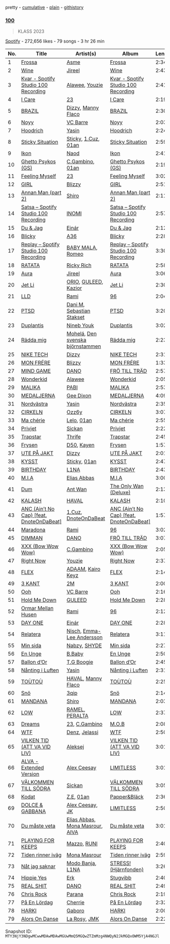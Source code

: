 pretty - [cumulative](/playlists/cumulative/37i9dQZF1DWXfgo3OOonqa.md) - [plain](/playlists/plain/37i9dQZF1DWXfgo3OOonqa) - [githistory](https://github.githistory.xyz/mackorone/spotify-playlist-archive/blob/main/playlists/plain/37i9dQZF1DWXfgo3OOonqa)

### [100](https://open.spotify.com/playlist/37i9dQZF1DWXfgo3OOonqa)

> KLASS 2023

[Spotify](https://open.spotify.com/user/spotify) - 272,656 likes - 79 songs - 3 hr 26 min

| No. | Title | Artist(s) | Album | Length |
|---|---|---|---|---|
| 1 | [Frossa](https://open.spotify.com/track/660EPoIBj3FnUhHlcKgN5H) | [Asme](https://open.spotify.com/artist/3M1eBsR4rSTcDAzYopumeG) | [Frossa](https://open.spotify.com/album/0HIQvy6LtEhW4phvG12OEO) | 2:34 |
| 2 | [Wine](https://open.spotify.com/track/3HHXFvN5BjYrASwmeaEYVI) | [Jireel](https://open.spotify.com/artist/2EWsHDexsSInArfFkhA2i6) | [Wine](https://open.spotify.com/album/4sg5BPyaOWGmhxBdWsdy3n) | 2:43 |
| 3 | [Kvar \- Spotify Studio 100 Recording](https://open.spotify.com/track/374PJMUFDX43vavFdz2Jvi) | [Alawee](https://open.spotify.com/artist/1eAyilKA1p82m0SkoEZ8dB), [Youzie](https://open.spotify.com/artist/5quSkKg59RI6NZPpaaApte) | [Kvar \- Spotify Studio 100 Recording](https://open.spotify.com/album/3IPLGtRogxj4qRIh1sb8YL) | 2:41 |
| 4 | [I Care](https://open.spotify.com/track/05e7SNuOTnMpY6D39ZbNI6) | [23](https://open.spotify.com/artist/2Dor6diK1zw9BEluKBOdoA) | [I Care](https://open.spotify.com/album/3eEH7sepvY4yYG8DGly0ii) | 2:19 |
| 5 | [BRAZIL](https://open.spotify.com/track/0MNNXGTgc5wL5MPOGkEZNE) | [Dizzy](https://open.spotify.com/artist/7lKk7yXNockkDjhb1GCeOy), [Manny Flaco](https://open.spotify.com/artist/2vduakOON9BipyWkPSBo4S) | [BRAZIL](https://open.spotify.com/album/67KMwvlewFdeXnTnUNWKXu) | 2:30 |
| 6 | [Noyy](https://open.spotify.com/track/4W0pPaBJwKhxScJXDVIKhS) | [VC Barre](https://open.spotify.com/artist/5QcMPl2wzC4KqivjfcyBIU) | [Noyy](https://open.spotify.com/album/0OLqRExTkvKByEadGUQ0KL) | 2:03 |
| 7 | [Hoodrich](https://open.spotify.com/track/0xNm2tIbdqPfNUJhVfDHrO) | [Yasin](https://open.spotify.com/artist/6rYEqmajzlhGVaayOJ2bpJ) | [Hoodrich](https://open.spotify.com/album/7g2eeeDJ8h67IE4FdJNeA9) | 2:24 |
| 8 | [Sticky Situation](https://open.spotify.com/track/7vVLexVH1BvkF0xoXveBFt) | [Sticky](https://open.spotify.com/artist/12BQZLcMCpuSfR7xyKFgJO), [1.Cuz](https://open.spotify.com/artist/5uvOG0MwnD2ANrxNBUPtNr), [01an](https://open.spotify.com/artist/74e6I2mEw224Rzo1VadSMY) | [Sticky Situation](https://open.spotify.com/album/6BqwUpGcFPcSo7tkQT6xTD) | 2:59 |
| 9 | [Ikon](https://open.spotify.com/track/7y3tROxVvdzvJGu4NgWV6l) | [Naod](https://open.spotify.com/artist/31KGMx2XwpugdUpJzeZOv1) | [Ikon](https://open.spotify.com/album/15j8wwgCOjSLP5wP3lA3Md) | 2:41 |
| 10 | [Ghetto Psykos \(GS\)](https://open.spotify.com/track/4S4nhjCMlx3d4LkMGqiCpm) | [C.Gambino](https://open.spotify.com/artist/6eWjyO1r0QlvsIuIIcgGxI), [01an](https://open.spotify.com/artist/74e6I2mEw224Rzo1VadSMY) | [Ghetto Psykos \(GS\)](https://open.spotify.com/album/2edTCevZZxtQ4zK7MlVWXf) | 2:19 |
| 11 | [Feeling Myself](https://open.spotify.com/track/0SOgdDDCI704FegadgOfc1) | [23](https://open.spotify.com/artist/2Dor6diK1zw9BEluKBOdoA) | [Feeling Myself](https://open.spotify.com/album/0KOYsqi0RwEZWPIt6V9ICU) | 3:02 |
| 12 | [GIRL](https://open.spotify.com/track/7zeafSIdEHF8HoskBRkFto) | [Blizzy](https://open.spotify.com/artist/4tSx9oXscGCVaVXEhH86qp) | [GIRL](https://open.spotify.com/album/0fN88KFmZW8TpFKmM5c7ss) | 2:51 |
| 13 | [Annan Man \(part 2\)](https://open.spotify.com/track/0dXCa5c9CZzkNHx1p6SOlb) | [Shiro](https://open.spotify.com/artist/2r9JAY6ISvp0VvZsT6cBJo) | [Annan Man \(part 2\)](https://open.spotify.com/album/75gmHEVJvOSKNabmMEZ82U) | 2:11 |
| 14 | [Satsa – Spotify Studio 100 Recording](https://open.spotify.com/track/4smXervZxPsPyDQoolgkCt) | [INOMI](https://open.spotify.com/artist/4y6IXL3FLmSLs4CCgpq5i2) | [Satsa – Spotify Studio 100 Recording](https://open.spotify.com/album/7qgUcNnrHTauVshnwQWQ3I) | 2:57 |
| 15 | [Du & Jag](https://open.spotify.com/track/1fOZciVVoZ1RqpuO5i2hbU) | [Einár](https://open.spotify.com/artist/0kKygNaCQjqVLrImIftRDJ) | [Du & Jag](https://open.spotify.com/album/0UJ1RyPtQ9EMQmbBL8ZnUK) | 2:12 |
| 16 | [Blicky](https://open.spotify.com/track/5U0ndjpjzmT1aoLr3pB4zO) | [A36](https://open.spotify.com/artist/4QcudLddRQCbX8wrs6i2Gt) | [Blicky](https://open.spotify.com/album/5k2auh0NC6uVPr1HsxHlTl) | 2:28 |
| 17 | [Replay – Spotify Studio 100 Recording](https://open.spotify.com/track/2M9fHntL6hK2Sqp4W34DXC) | [BABY MALA](https://open.spotify.com/artist/1JkJKyvOzlac6pPlHO8LUl), [Romeo](https://open.spotify.com/artist/3TSLK8NFrFC8KqFwZlM58D) | [Replay – Spotify Studio 100 Recording](https://open.spotify.com/album/6tnjHCd5Y5Lp7mtPtiZX3P) | 3:30 |
| 18 | [RATATA](https://open.spotify.com/track/5SeCuhnCkReuMDppRSOe2F) | [Ricky Rich](https://open.spotify.com/artist/1gm1katIowFM22Ldqcw6DK) | [RATATA](https://open.spotify.com/album/2vPjvhXrt8RpgIG6VzFp0G) | 2:58 |
| 19 | [Aura](https://open.spotify.com/track/4DJ6P3O5xd11cQMOsPIWg7) | [Jireel](https://open.spotify.com/artist/2EWsHDexsSInArfFkhA2i6) | [Aura](https://open.spotify.com/album/6gQrFdytErXSB1VjxpsxYI) | 3:06 |
| 20 | [Jet Li](https://open.spotify.com/track/45rY43qrYZK3CCXgRMUUYb) | [ORIO](https://open.spotify.com/artist/6cyx02Uqj6gB9ZU0s10bzn), [GULEED](https://open.spotify.com/artist/1Mw40k757jZuiL0NIJpdO5), [Kazior](https://open.spotify.com/artist/3bSbo5ZCbrTle7S2q8nqf8) | [Jet Li](https://open.spotify.com/album/31Mzo6dQvNZAfsnyyLZH8Y) | 2:30 |
| 21 | [LLD](https://open.spotify.com/track/5TsxaTXxOC3zDiEX9VDiuW) | [Rami](https://open.spotify.com/artist/1iAQ8OLfuXk1oOhZWUkvOR) | [96](https://open.spotify.com/album/7AegUmFDvPjZfqo4aN3rRX) | 2:04 |
| 22 | [PTSD](https://open.spotify.com/track/4hYamjfzU3VXJCUkfakO0J) | [Dani M](https://open.spotify.com/artist/5ILMkt5lW4KAyTXMNYWaGF), [Sebastian Stakset](https://open.spotify.com/artist/46kV0QPO6PgUjtP69hvbfI) | [PTSD](https://open.spotify.com/album/45dplEuz4rtySVo6z5P65x) | 3:20 |
| 23 | [Duplantis](https://open.spotify.com/track/30brjBzRbL5MFUXWxSfG5A) | [Nineb Youk](https://open.spotify.com/artist/1tR8hI9nP55dVOK0DBvWbU) | [Duplantis](https://open.spotify.com/album/4CBmgdpkeOTRVcROYdeHGX) | 3:02 |
| 24 | [Rädda mig](https://open.spotify.com/track/412YYGmYAYGhQUycB3GPoc) | [Mohelá](https://open.spotify.com/artist/4EukF0aMNL8Cc5kUSNsXPZ), [Den svenska björnstammen](https://open.spotify.com/artist/0NyrvUybTePmsuED5vZi4G) | [Rädda mig](https://open.spotify.com/album/6NyE3oHY83RrfypKR1FFbu) | 2:23 |
| 25 | [NIKE TECH](https://open.spotify.com/track/0qoHXE9U0eeZtlWyQqUdCo) | [Dizzy](https://open.spotify.com/artist/7lKk7yXNockkDjhb1GCeOy) | [NIKE TECH](https://open.spotify.com/album/08a792ESvwxAwZMm7PIb5g) | 2:31 |
| 26 | [MON FRÉRE](https://open.spotify.com/track/2C05qOxNv5SCtsgwOMOmgb) | [Blizzy](https://open.spotify.com/artist/4tSx9oXscGCVaVXEhH86qp) | [MON FRÉRE](https://open.spotify.com/album/6ptfYBuCBnjD0Ct1qkdPgz) | 1:33 |
| 27 | [MIND GAME](https://open.spotify.com/track/6zHzaRHBp813fxXIspneRA) | [DANO](https://open.spotify.com/artist/1qid2RAqbRe7NvZ8tCxbOS) | [FRÖ TILL TRÄD](https://open.spotify.com/album/5LXvbb8ULvqzS48Xo9aIc6) | 2:57 |
| 28 | [Wonderkid](https://open.spotify.com/track/0U6GloB9lQkuKusEQxnLw3) | [Alawee](https://open.spotify.com/artist/1eAyilKA1p82m0SkoEZ8dB) | [Wonderkid](https://open.spotify.com/album/696HisYAHvP0IaqoyZHWQk) | 2:05 |
| 29 | [MALIKA](https://open.spotify.com/track/1alOMzTdK2ucKmwbvXwjER) | [PABI](https://open.spotify.com/artist/5Y3Y1CiblRM9kggjDwTEU8) | [MALIKA](https://open.spotify.com/album/47AllaLHLbTjO6oE6RqFlO) | 2:53 |
| 30 | [MEDALJERNA](https://open.spotify.com/track/0V16lbVQ96VaQb5yA4PlwA) | [Gee Dixon](https://open.spotify.com/artist/3oJjZweJo9yqNFnKBTlgm0) | [MEDALJERNA](https://open.spotify.com/album/5EfOhFgHXAShI3gyJZwNSW) | 4:09 |
| 31 | [Nordvästra](https://open.spotify.com/track/3ASPB2ukVZ11cvK7oIMHOE) | [Yasin](https://open.spotify.com/artist/6rYEqmajzlhGVaayOJ2bpJ) | [Nordvästra](https://open.spotify.com/album/12f4UbS9xpt5QzE7qpC2W2) | 2:35 |
| 32 | [CIRKELN](https://open.spotify.com/track/6QEn8jCSoKaKWDGtyOImfs) | [Ozz6y](https://open.spotify.com/artist/6XmbeFgAh0itkfnnLXza1J) | [CIRKELN](https://open.spotify.com/album/034NP4cFA56qqv2kUV1vfI) | 3:07 |
| 33 | [Ma chérie](https://open.spotify.com/track/1ILnuJSm8ScyNAlaWdn8fx) | [Lelo](https://open.spotify.com/artist/4GeZOI31ZG8C6PvdAk8Lbw), [01an](https://open.spotify.com/artist/74e6I2mEw224Rzo1VadSMY) | [Ma chérie](https://open.spotify.com/album/1ImQaimhAPnEMnvpetjoFm) | 2:55 |
| 34 | [Privjet](https://open.spotify.com/track/7shjytRlKcXpEQ6vLdlHeu) | [Sickan](https://open.spotify.com/artist/4Hyy3uZ9Y3RyNQKSBOdNFl) | [Privjet](https://open.spotify.com/album/1n1S21npyuvze19FjLdrR4) | 2:22 |
| 35 | [Trapstar](https://open.spotify.com/track/65EbLNXHsdqXbMN8PR7AnC) | [Thrife](https://open.spotify.com/artist/6iNTGd6T0cxg1H8IIaZTlt) | [Trapstar](https://open.spotify.com/album/38cssEJR7TZKy0bNaMfZj8) | 2:45 |
| 36 | [Frysen](https://open.spotify.com/track/0slNolzpvcVfK1wsjj1G6C) | [D50](https://open.spotify.com/artist/1zMg0ur2T1UsRYtW9VNsLv), [Kayen](https://open.spotify.com/artist/3ntW47aiIFFvi4glmmP8a1) | [Frysen](https://open.spotify.com/album/5ecDxpto1rL2SnFwqWOYtg) | 1:57 |
| 37 | [UTE PÅ JAKT](https://open.spotify.com/track/3XDKCULgNxH5s6WdgZge2G) | [Dizzy](https://open.spotify.com/artist/7lKk7yXNockkDjhb1GCeOy) | [UTE PÅ JAKT](https://open.spotify.com/album/1lyWpBbEUphXWN2KmlVFqx) | 2:01 |
| 38 | [KYSST](https://open.spotify.com/track/1I1M4PUchr3b0aqYFxgtQn) | [Sticky](https://open.spotify.com/artist/12BQZLcMCpuSfR7xyKFgJO), [01an](https://open.spotify.com/artist/74e6I2mEw224Rzo1VadSMY) | [KYSST](https://open.spotify.com/album/2GDMn6MYLNrISelMnZvn4g) | 2:47 |
| 39 | [BIRTHDAY](https://open.spotify.com/track/6WqVQQvsU36rwF6yytQ6EM) | [L1NA](https://open.spotify.com/artist/62oPQvptWCPp2UCsqYwcIf) | [BIRTHDAY](https://open.spotify.com/album/0nC66yGMx88sJDbFQamG7s) | 2:43 |
| 40 | [M.I.A](https://open.spotify.com/track/64jrnru6MMrKMUpgDNBlvi) | [Elias Abbas](https://open.spotify.com/artist/4QvI3PrYRXq9A2UbeQAKH6) | [M.I.A](https://open.spotify.com/album/6Xakhvb7BiuvGK1S12OQUN) | 3:00 |
| 41 | [Dum](https://open.spotify.com/track/1PcFYA0p9UxvQkLe18s8gz) | [Ant Wan](https://open.spotify.com/artist/51TXQniEQkYh89tfLjiuSy) | [The Only Wan \(Deluxe\)](https://open.spotify.com/album/5nVKmygMgRj6Uw1fGUF6Rt) | 2:13 |
| 42 | [KALASH](https://open.spotify.com/track/5yT7K64oCQTH9nlWDVP2a9) | [HAVAL](https://open.spotify.com/artist/4XW87HXcsYTkdK7IhSy2Kt) | [KALASH](https://open.spotify.com/album/2vPQjrPL4biW6F8s2y2A1f) | 2:10 |
| 43 | [ANC \(Ain’t No Cap\) \[feat\. DnoteOnDaBeat\]](https://open.spotify.com/track/53qhzT1Y88m4ixckMTC9YZ) | [1.Cuz](https://open.spotify.com/artist/5uvOG0MwnD2ANrxNBUPtNr), [DnoteOnDaBeat](https://open.spotify.com/artist/4wsqTX9xCVoObzRPvjoV4H) | [ANC \(Ain’t No Cap\) \[feat\. DnoteOnDaBeat\]](https://open.spotify.com/album/4niNpZTtGmGViyuXeJC9Di) | 1:57 |
| 44 | [Maradona](https://open.spotify.com/track/6S2fbvPnuGdKwgVlVnVbrI) | [Rami](https://open.spotify.com/artist/1iAQ8OLfuXk1oOhZWUkvOR) | [96](https://open.spotify.com/album/7AegUmFDvPjZfqo4aN3rRX) | 3:02 |
| 45 | [DIMMAN](https://open.spotify.com/track/1NFtCUwN5Td1lDNmqSvWyG) | [DANO](https://open.spotify.com/artist/1qid2RAqbRe7NvZ8tCxbOS) | [FRÖ TILL TRÄD](https://open.spotify.com/album/5LXvbb8ULvqzS48Xo9aIc6) | 3:07 |
| 46 | [XXX \(Bow Wow Wow\)](https://open.spotify.com/track/4TAyG62NOxropFYKxka0PC) | [C.Gambino](https://open.spotify.com/artist/6eWjyO1r0QlvsIuIIcgGxI) | [XXX \(Bow Wow Wow\)](https://open.spotify.com/album/3FJTaFuP5szXBanrrZkANl) | 2:05 |
| 47 | [Right Now](https://open.spotify.com/track/5E4Eh8B98cgYzTXJqX0uyL) | [Youzie](https://open.spotify.com/artist/5quSkKg59RI6NZPpaaApte) | [Right Now](https://open.spotify.com/album/69afee0w1JQL2KTvIyFVTE) | 2:37 |
| 48 | [FLEX](https://open.spotify.com/track/2WDNr2kjwAhtlqEXELyYkz) | [ADAAM](https://open.spotify.com/artist/7zLm9op6LgPqKL62d1FzhO), [Kairo Keyz](https://open.spotify.com/artist/16WiaItNjYShr5vFzzg7nQ) | [FLEX](https://open.spotify.com/album/5phOcxFTbyfLAHaIVflpLf) | 2:14 |
| 49 | [3 KANT](https://open.spotify.com/track/7a0flHgQZ6vjPlqWYsy2QM) | [2M](https://open.spotify.com/artist/0gQ38ZwplqsXARPDmNIL9c) | [3 KANT](https://open.spotify.com/album/29o2yoY4vhZn8kJQDud8bT) | 2:00 |
| 50 | [Ooh](https://open.spotify.com/track/3E1y2Q6aRmaGT6LM8PxnSz) | [VC Barre](https://open.spotify.com/artist/5QcMPl2wzC4KqivjfcyBIU) | [Ooh](https://open.spotify.com/album/4mXzNKai3VRQ9HVVJW7T0i) | 2:16 |
| 51 | [Hold Me Down](https://open.spotify.com/track/2QiljLrPi93yW7X9zegdKo) | [GULEED](https://open.spotify.com/artist/1Mw40k757jZuiL0NIJpdO5) | [Hold Me Down](https://open.spotify.com/album/0XqSpgSZzeCS9PwW7qWwV5) | 2:28 |
| 52 | [Ormar Mellan Husen](https://open.spotify.com/track/7dOZ0s1qCGeeZoy8WRZi6q) | [Rami](https://open.spotify.com/artist/1iAQ8OLfuXk1oOhZWUkvOR) | [96](https://open.spotify.com/album/7AegUmFDvPjZfqo4aN3rRX) | 2:12 |
| 53 | [DAY ONE](https://open.spotify.com/track/3zLBP4HtaSYRA4NcAqS3Jo) | [Einár](https://open.spotify.com/artist/0kKygNaCQjqVLrImIftRDJ) | [DAY ONE](https://open.spotify.com/album/38IlhNRha2DeYsQ22nwWxj) | 2:28 |
| 54 | [Relatera](https://open.spotify.com/track/10DXTIr7Y7KBxOY6rwnJNO) | [Nisch](https://open.spotify.com/artist/7smlmmfx2RNvzQIebdSpVU), [Emma\-Lee Andersson](https://open.spotify.com/artist/3ldvnZAhBB2vAaqMWIvqbY) | [Relatera](https://open.spotify.com/album/4XquqgAGmOYKNGodE3gT5J) | 3:11 |
| 55 | [Min sida](https://open.spotify.com/track/6MrrbSfi1tRJSGUkXDlgTb) | [Nabzy](https://open.spotify.com/artist/69UGhJ5ofrMbgORlfOLiKg), [SHYDE](https://open.spotify.com/artist/45lkyvZqssTcpM1bX5O5Cv) | [Min sida](https://open.spotify.com/album/4gckrKgW6eka6u8q9LA2DC) | 2:27 |
| 56 | [En Unge](https://open.spotify.com/track/5uvimqIXQHfkV1kDPOnRvN) | [B.Baby](https://open.spotify.com/artist/0uuwZ3aC3dhl9e7J66Ag13) | [En Unge](https://open.spotify.com/album/1enQ5S7BHpVmQr91QcMa5P) | 2:50 |
| 57 | [Ballon d’Or](https://open.spotify.com/track/0qRxGxNapJNMExgNjR3ndj) | [T.G Boogie](https://open.spotify.com/artist/1PVxZM6C1jxLDUNJAEVX6d) | [Ballon d’Or](https://open.spotify.com/album/2VTEkN8egQFqubOxx17WXP) | 2:45 |
| 58 | [Nånting i Luften](https://open.spotify.com/track/0gLXS6YP75FZnZllPNdEvy) | [Yasin](https://open.spotify.com/artist/6rYEqmajzlhGVaayOJ2bpJ) | [Nånting i Luften](https://open.spotify.com/album/7pjH1T9HVPsyDsVmZybh5Y) | 2:31 |
| 59 | [TOÙTOÙ](https://open.spotify.com/track/3Xvc8YRyYzBm5KFEWHUQoM) | [HAVAL](https://open.spotify.com/artist/4XW87HXcsYTkdK7IhSy2Kt), [Manny Flaco](https://open.spotify.com/artist/2vduakOON9BipyWkPSBo4S) | [TOÙTOÙ](https://open.spotify.com/album/4xEOdo2eFdxKxE5QY0KMKq) | 2:25 |
| 60 | [Snö](https://open.spotify.com/track/6tHWkbSOsgZmAzPa0QvtpX) | [3qip](https://open.spotify.com/artist/0TXoplJ9nnY6ERSAwYEuRI) | [Snö](https://open.spotify.com/album/5ttg9p1mLZlUB4B1ofY2RS) | 2:14 |
| 61 | [MANDANA](https://open.spotify.com/track/6uYHRLIW2Q9qWZGtRuiLSa) | [Shiro](https://open.spotify.com/artist/2r9JAY6ISvp0VvZsT6cBJo) | [MANDANA](https://open.spotify.com/album/3j78jRSPIZyFPt8GkXLHAl) | 2:03 |
| 62 | [LOW](https://open.spotify.com/track/5qjqNL7GPySGbK57Sv5HMt) | [RAMEL](https://open.spotify.com/artist/0z93GFJBTRReYcrVMmVg6h), [PERALTA](https://open.spotify.com/artist/5SxgrFNQ6ZeuBcvFfClaMa) | [LOW](https://open.spotify.com/album/7mBlD9QyoFL0M3hTcNyCSt) | 2:37 |
| 63 | [Dreams](https://open.spotify.com/track/2e9JCw6tagF1APPHXWy6ff) | [23](https://open.spotify.com/artist/2Dor6diK1zw9BEluKBOdoA), [C.Gambino](https://open.spotify.com/artist/6eWjyO1r0QlvsIuIIcgGxI) | [M.O.B](https://open.spotify.com/album/3OayJHDFHtATwvDVJ8ccuT) | 2:08 |
| 64 | [WTF](https://open.spotify.com/track/5icviz5s1QVM5L8x5WRLE1) | [Denz](https://open.spotify.com/artist/3D0rwfKngK6Rr80niHDLP7), [Jelassi](https://open.spotify.com/artist/2u9ZIMtCrLs7ya2HfIpLKZ) | [WTF](https://open.spotify.com/album/1aHDb79keEnYyij5TCyttJ) | 2:50 |
| 65 | [VILKEN TID \(ATT VA VID LIV\)](https://open.spotify.com/track/3eHyeSi8Oqtrsar6JVolwv) | [Aleksej](https://open.spotify.com/artist/3EQED8IPx0z2uR0H28Sc5J) | [VILKEN TID \(ATT VA VID LIV\)](https://open.spotify.com/album/6Z1wnd76o2YWnPjbM9esqR) | 3:01 |
| 66 | [ALVA \- Extended Version](https://open.spotify.com/track/1hUSDQPvmnB1JKmUTUchlh) | [Alex Ceesay](https://open.spotify.com/artist/5LaRXB9yoFyBoTNwmXyl6W) | [LIMITLESS](https://open.spotify.com/album/49xYmyQgQYmCNPQ8hq3Bv6) | 3:01 |
| 67 | [VÄLKOMMEN TILL SÖDRA](https://open.spotify.com/track/4ygFhEjbNInflnSHfCOOxE) | [Sickan](https://open.spotify.com/artist/4Hyy3uZ9Y3RyNQKSBOdNFl) | [VÄLKOMMEN TILL SÖDRA](https://open.spotify.com/album/6Ov9IoG4DndKVgilC20UY3) | 3:05 |
| 68 | [Kodat](https://open.spotify.com/track/25Oronh27zORZHjhdyBgWb) | [Z.E](https://open.spotify.com/artist/3PtEOX0PJSh7ndOL4tP0NR), [01an](https://open.spotify.com/artist/74e6I2mEw224Rzo1VadSMY) | [Papper&Bläck](https://open.spotify.com/album/7ntGrCVuwFDxiSr5BVh0B4) | 2:36 |
| 69 | [DOLCE & GABBANA](https://open.spotify.com/track/50589euKZbIH82CFCkBmNy) | [Alex Ceesay](https://open.spotify.com/artist/5LaRXB9yoFyBoTNwmXyl6W), [JK](https://open.spotify.com/artist/4wmdWAJGQUyDAaTQof6WJG) | [LIMITLESS](https://open.spotify.com/album/49xYmyQgQYmCNPQ8hq3Bv6) | 2:50 |
| 70 | [Du måste veta](https://open.spotify.com/track/17Tszh9t40UEgHXAf8V2VI) | [Elias Abbas](https://open.spotify.com/artist/4QvI3PrYRXq9A2UbeQAKH6), [Mona Masrour](https://open.spotify.com/artist/087cmrx63FD1wMFuYBN9gt), [AIVA](https://open.spotify.com/artist/07ogFFhRxjjGsPHfq4dSQb) | [Du måste veta](https://open.spotify.com/album/7LsEOHQrPXwQfFAyBOrFQT) | 3:01 |
| 71 | [PLAYING FOR KEEPS](https://open.spotify.com/track/1HJr6oICzn9NKJIbg54UOJ) | [Mazzo](https://open.spotify.com/artist/4cPM4H1MtqNzsuNdkRJ6Qx), [RUNI](https://open.spotify.com/artist/4hmrUcRgiNbJn6tcXMzqEN) | [PLAYING FOR KEEPS](https://open.spotify.com/album/3uZmWm4OrYLZ90kJGC8TTu) | 2:40 |
| 72 | [Tiden rinner iväg](https://open.spotify.com/track/7JxgJn1DCftAEZim7e5gPc) | [Mona Masrour](https://open.spotify.com/artist/087cmrx63FD1wMFuYBN9gt) | [Tiden rinner iväg](https://open.spotify.com/album/1yVbNhW1AHwDGQdbzVRKD2) | 2:59 |
| 73 | [Nåt jag saknar](https://open.spotify.com/track/5UVBBWhlZ70q4sQknojSFL) | [Modo Banja](https://open.spotify.com/artist/0RNweHFk8drHYKryYRpeB3), [L1NA](https://open.spotify.com/artist/62oPQvptWCPp2UCsqYwcIf) | [STRESS! \(Hjärnfonden\)](https://open.spotify.com/album/2aIri9IQ3Oa47td8w7dC1Y) | 3:26 |
| 74 | [Hippie Yes](https://open.spotify.com/track/4mOxn1AT8cOo74Zm5iH9ws) | [Erk](https://open.spotify.com/artist/5HhJ4EfjcISuAIPnbz9B3c) | [Stugvibb](https://open.spotify.com/album/1Rjtfhkx3I3UtAP6Ijftj2) | 2:40 |
| 75 | [REAL SHIT](https://open.spotify.com/track/1O5L1IcM6cbkr4Ei36qQyI) | [DANO](https://open.spotify.com/artist/1qid2RAqbRe7NvZ8tCxbOS) | [REAL SHIT](https://open.spotify.com/album/4BYc1iSV7DcZKMKYycXNVR) | 2:49 |
| 76 | [Chris Rock](https://open.spotify.com/track/3tbV2Cn1pCM4hhFSh70QwY) | [Parana](https://open.spotify.com/artist/7mkDHzjImR7tnMVJ1QKeFv) | [Chris Rock](https://open.spotify.com/album/3TcgBgu9kU7jGEJjKXvByQ) | 2:19 |
| 77 | [På En Lördag](https://open.spotify.com/track/3yFs7609gF2pcGaLrK9Oqk) | [Cherrie](https://open.spotify.com/artist/59E9dYtwLTUAGuAppwFKAW) | [På En Lördag](https://open.spotify.com/album/169gm5UHjtekrDY2KRuSuS) | 2:32 |
| 78 | [HARKI](https://open.spotify.com/track/2EayJFSji4xEOIM4Ur8gik) | [Gaboro](https://open.spotify.com/artist/1sLnQclviHMISG1VaLtKHx) | [HARKI](https://open.spotify.com/album/2Pit0Gz40DEVhx71C6ZtUz) | 2:00 |
| 79 | [Alors On Danse](https://open.spotify.com/track/5b0NuIEQBpLQYNGL8DVp1a) | [La Rosy](https://open.spotify.com/artist/1pBol2ATUI6hXWOzZQnrcP), [JMK](https://open.spotify.com/artist/0qq6F6bI5cpDuXgRTM2ZLN) | [Alors On Danse](https://open.spotify.com/album/21s1Tby8B9qgyoTsmCi2Kc) | 2:22 |

Snapshot ID: `MTY3NjY3NDgwMCwwMDAwMDAwMGUwMmQ5MGQwZTZmMzg4NWQyN2JkMGQxOWM5YjA4NGJl`
